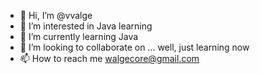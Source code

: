 - 👋 Hi, I’m @vvalge
- 👀 I’m interested in Java learning
- 🌱 I’m currently learning Java
- 💞️ I’m looking to collaborate on ... well, just learning now
- 📫 How to reach me walgecore@gmail.com

<!---
vvalge/vvalge is a ✨ special ✨ repository because its `README.md` (this file) appears on your GitHub profile.
You can click the Preview link to take a look at your changes.
--->
